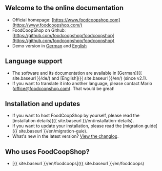 
## Welcome to the online documentation

* Official homepage: [https://www.foodcoopshop.com](https://www.foodcoopshop.com/)
* FoodCoopShop on Github: [https://github.com/foodcoopshop/foodcoopshop](https://github.com/foodcoopshop/foodcoopshop)
* Demo version in [German](https://demo-de.foodcoopshop.com) and [English](https://demo-en.foodcoopshop.com)

## Language support

* The software and its documentation are available in [German]({{ site.baseurl }}/de/) and [English]({{ site.baseurl }}/en/) (since v2.1). 
* If you want to translate it into another language, please contact Mario (office@foodcoopshop.com). That would be great!

## Installation and updates

* If you want to host FoodCoopShop by yourself, please read the [installation details]({{ site.baseurl }}/en/installation-details).
* If you want to update your installation, please read the [migration guide]({{ site.baseurl }}/en/migration-guie).
* What's new in the latest version? [View the changlog]({{{site.repo_url}}/blob/master/CHANGELOG.md).

## Who uses FoodCoopShop?

* [{{ site.baseurl }}/en/foodcoops]({{ site.baseurl }}/en/foodcoops)

